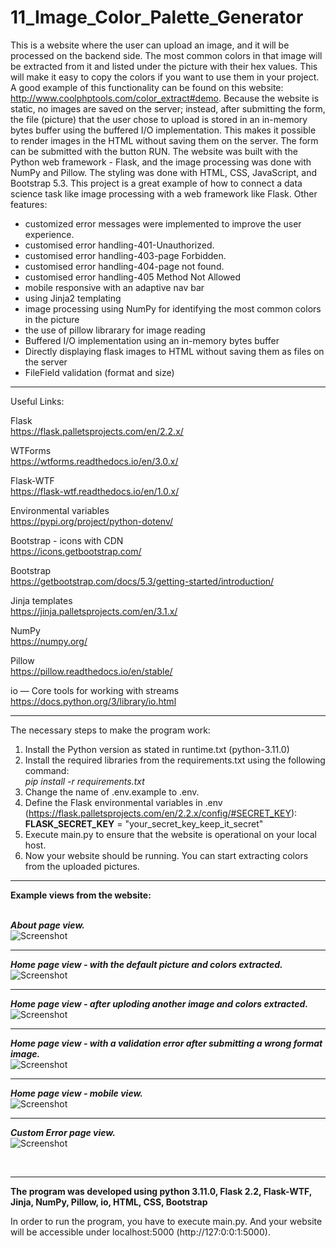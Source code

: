 # 11_Image_Color_Palette_Generator

This is a website where the user can upload an image, and it will be processed on the backend side. The most common colors in that image will be extracted from it and listed under the picture with their hex values. This will make it easy to copy the colors if you want to use them in your project. A good example of this functionality can be found on this website: http://www.coolphptools.com/color_extract#demo. Because the website is static, no images are saved on the server; instead, after submitting the form, the file (picture) that the user chose to upload is stored in an in-memory bytes buffer using the buffered I/O implementation. This makes it possible to render images in the HTML without saving them on the server. The form can be submitted with the button RUN. The website was built with the Python web framework - Flask, and the image processing was done with NumPy and Pillow. The styling was done with HTML, CSS, JavaScript, and Bootstrap 5.3. This project is a great example of how to connect a data science task like image processing with a web framework like Flask.
Other features:</br>
- customized error messages were implemented to improve the user experience.</br>
- customised error handling-401-Unauthorized.</br> 
- customised error handling-403-page Forbidden.</br>
- customised error handling-404-page not found.</br>
- customised error handling-405 Method Not Allowed</br> 
- mobile responsive with an adaptive nav bar</br>
- using Jinja2 templating</br>
- image processing using NumPy for identifying the most common colors in the picture</br>
- the use of pillow librarary for image reading</br>
- Buffered I/O implementation using an in-memory bytes buffer</br>
- Directly displaying flask images to HTML without saving them as files on the server</br>
- FileField validation (format and size)</br>

---

Useful Links:

Flask</br>
https://flask.palletsprojects.com/en/2.2.x/</br>

WTForms</br>
https://wtforms.readthedocs.io/en/3.0.x/</br>

Flask-WTF</br>
https://flask-wtf.readthedocs.io/en/1.0.x/</br>

Environmental variables</br>
https://pypi.org/project/python-dotenv/</br>

Bootstrap - icons with CDN</br>
https://icons.getbootstrap.com/</br>

Bootstrap</br>
https://getbootstrap.com/docs/5.3/getting-started/introduction/</br>

Jinja templates</br>
https://jinja.palletsprojects.com/en/3.1.x/</br>

NumPy</br>
https://numpy.org/</br>

Pillow</br>
https://pillow.readthedocs.io/en/stable/</br>

io — Core tools for working with streams</br>
https://docs.python.org/3/library/io.html</br>


---

The necessary steps to make the program work:</br>
1. Install the Python version as stated in runtime.txt (python-3.11.0)</br>
2. Install the required libraries from the requirements.txt using the following command: </br>
*pip install -r requirements.txt*</br>
3. Change the name of .env.example to .env.</br>
4. Define the Flask environmental variables in .env (https://flask.palletsprojects.com/en/2.2.x/config/#SECRET_KEY):</br>
**FLASK_SECRET_KEY** = "your_secret_key_keep_it_secret"</br>
5. Execute main.py to ensure that the website is operational on your local host.</br>
6. Now your website should be running. You can start extracting colors from the uploaded pictures.</br>

---


**Example views from the website:**</br>
</br>

***About page view.***</br>
![Screenshot](docs/img/01_img.png)</br>

---


***Home page view - with the default picture and colors extracted.***</br>
![Screenshot](docs/img/02_img.png)</br>

---


***Home page view - after uploding another image and colors extracted.***</br>
![Screenshot](docs/img/03_img.png)</br>

---


***Home page view - with a validation error after submitting a wrong format image.***</br>
![Screenshot](docs/img/04_img.png)</br>

---


***Home page view - mobile view.***</br>
![Screenshot](docs/img/05_img.png)</br>

---


***Custom Error page view.***</br>
![Screenshot](docs/img/06_img.png)</br>


</br>

---

**The program was developed using python 3.11.0, Flask 2.2, Flask-WTF, Jinja, NumPy, Pillow, io, HTML, CSS, Bootstrap**

In order to run the program, you have to execute main.py.
And your website will be accessible under localhost:5000 (http://127:0:0:1:5000).

